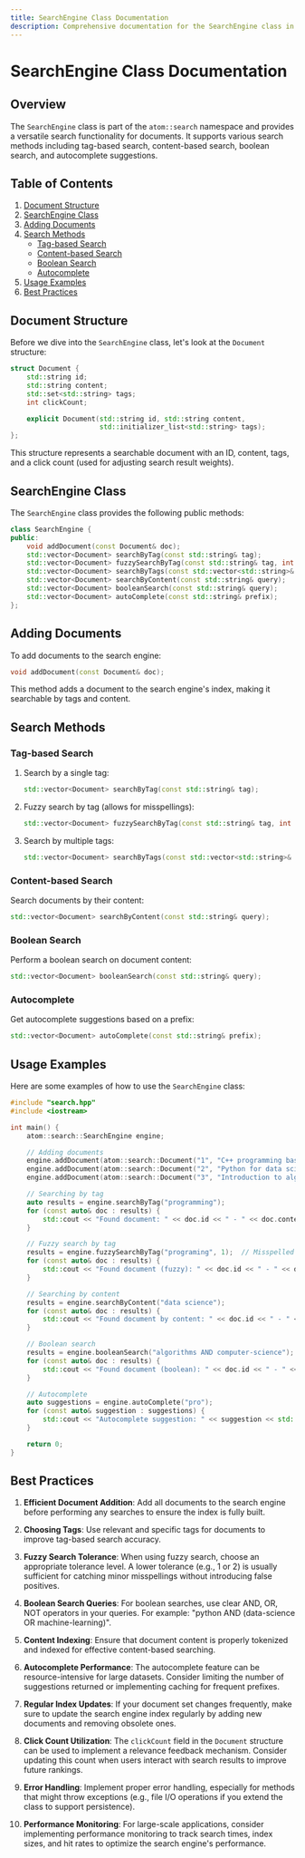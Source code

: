 ```yaml
---
title: SearchEngine Class Documentation
description: Comprehensive documentation for the SearchEngine class in the atom::search namespace, including methods for adding documents, tag-based search, content-based search, boolean search, autocomplete, and usage examples.
---
```


# SearchEngine Class Documentation

## Overview

The `SearchEngine` class is part of the `atom::search` namespace and provides a versatile search functionality for documents. It supports various search methods including tag-based search, content-based search, boolean search, and autocomplete suggestions.

## Table of Contents

1. [Document Structure](#document-structure)
2. [SearchEngine Class](#searchengine-class)
3. [Adding Documents](#adding-documents)
4. [Search Methods](#search-methods)
   - [Tag-based Search](#tag-based-search)
   - [Content-based Search](#content-based-search)
   - [Boolean Search](#boolean-search)
   - [Autocomplete](#autocomplete)
5. [Usage Examples](#usage-examples)
6. [Best Practices](#best-practices)

## Document Structure

Before we dive into the `SearchEngine` class, let's look at the `Document` structure:

```cpp
struct Document {
    std::string id;
    std::string content;
    std::set<std::string> tags;
    int clickCount;

    explicit Document(std::string id, std::string content,
                      std::initializer_list<std::string> tags);
};
```

This structure represents a searchable document with an ID, content, tags, and a click count (used for adjusting search result weights).

## SearchEngine Class

The `SearchEngine` class provides the following public methods:

```cpp
class SearchEngine {
public:
    void addDocument(const Document& doc);
    std::vector<Document> searchByTag(const std::string& tag);
    std::vector<Document> fuzzySearchByTag(const std::string& tag, int tolerance);
    std::vector<Document> searchByTags(const std::vector<std::string>& tags);
    std::vector<Document> searchByContent(const std::string& query);
    std::vector<Document> booleanSearch(const std::string& query);
    std::vector<Document> autoComplete(const std::string& prefix);
};
```

## Adding Documents

To add documents to the search engine:

```cpp
void addDocument(const Document& doc);
```

This method adds a document to the search engine's index, making it searchable by tags and content.

## Search Methods

### Tag-based Search

1. Search by a single tag:

   ```cpp
   std::vector<Document> searchByTag(const std::string& tag);
   ```

2. Fuzzy search by tag (allows for misspellings):

   ```cpp
   std::vector<Document> fuzzySearchByTag(const std::string& tag, int tolerance);
   ```

3. Search by multiple tags:
   ```cpp
   std::vector<Document> searchByTags(const std::vector<std::string>& tags);
   ```

### Content-based Search

Search documents by their content:

```cpp
std::vector<Document> searchByContent(const std::string& query);
```

### Boolean Search

Perform a boolean search on document content:

```cpp
std::vector<Document> booleanSearch(const std::string& query);
```

### Autocomplete

Get autocomplete suggestions based on a prefix:

```cpp
std::vector<Document> autoComplete(const std::string& prefix);
```

## Usage Examples

Here are some examples of how to use the `SearchEngine` class:

```cpp
#include "search.hpp"
#include <iostream>

int main() {
    atom::search::SearchEngine engine;

    // Adding documents
    engine.addDocument(atom::search::Document("1", "C++ programming basics", {"programming", "cpp"}));
    engine.addDocument(atom::search::Document("2", "Python for data science", {"programming", "python", "data-science"}));
    engine.addDocument(atom::search::Document("3", "Introduction to algorithms", {"algorithms", "computer-science"}));

    // Searching by tag
    auto results = engine.searchByTag("programming");
    for (const auto& doc : results) {
        std::cout << "Found document: " << doc.id << " - " << doc.content << std::endl;
    }

    // Fuzzy search by tag
    results = engine.fuzzySearchByTag("programing", 1);  // Misspelled "programming"
    for (const auto& doc : results) {
        std::cout << "Found document (fuzzy): " << doc.id << " - " << doc.content << std::endl;
    }

    // Searching by content
    results = engine.searchByContent("data science");
    for (const auto& doc : results) {
        std::cout << "Found document by content: " << doc.id << " - " << doc.content << std::endl;
    }

    // Boolean search
    results = engine.booleanSearch("algorithms AND computer-science");
    for (const auto& doc : results) {
        std::cout << "Found document (boolean): " << doc.id << " - " << doc.content << std::endl;
    }

    // Autocomplete
    auto suggestions = engine.autoComplete("pro");
    for (const auto& suggestion : suggestions) {
        std::cout << "Autocomplete suggestion: " << suggestion << std::endl;
    }

    return 0;
}
```

## Best Practices

1. **Efficient Document Addition**: Add all documents to the search engine before performing any searches to ensure the index is fully built.

2. **Choosing Tags**: Use relevant and specific tags for documents to improve tag-based search accuracy.

3. **Fuzzy Search Tolerance**: When using fuzzy search, choose an appropriate tolerance level. A lower tolerance (e.g., 1 or 2) is usually sufficient for catching minor misspellings without introducing false positives.

4. **Boolean Search Queries**: For boolean searches, use clear AND, OR, NOT operators in your queries. For example: "python AND (data-science OR machine-learning)".

5. **Content Indexing**: Ensure that document content is properly tokenized and indexed for effective content-based searching.

6. **Autocomplete Performance**: The autocomplete feature can be resource-intensive for large datasets. Consider limiting the number of suggestions returned or implementing caching for frequent prefixes.

7. **Regular Index Updates**: If your document set changes frequently, make sure to update the search engine index regularly by adding new documents and removing obsolete ones.

8. **Click Count Utilization**: The `clickCount` field in the `Document` structure can be used to implement a relevance feedback mechanism. Consider updating this count when users interact with search results to improve future rankings.

9. **Error Handling**: Implement proper error handling, especially for methods that might throw exceptions (e.g., file I/O operations if you extend the class to support persistence).

10. **Performance Monitoring**: For large-scale applications, consider implementing performance monitoring to track search times, index sizes, and hit rates to optimize the search engine's performance.
